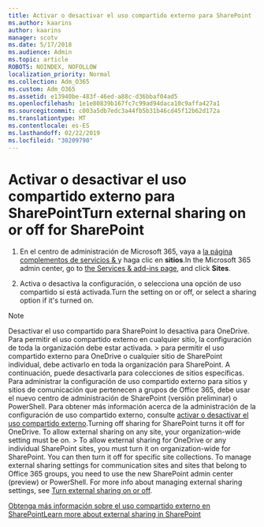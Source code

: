 ```yaml
---
title: Activar o desactivar el uso compartido externo para SharePoint
ms.author: kaarins
author: kaarins
manager: scotv
ms.date: 5/17/2018
ms.audience: Admin
ms.topic: article
ROBOTS: NOINDEX, NOFOLLOW
localization_priority: Normal
ms.collection: Adm_O365
ms.custom: Adm_O365
ms.assetid: e13940be-483f-46ed-a88c-d36bbaf04ad5
ms.openlocfilehash: 1e1e80839b167fc7c99ad94daca10c9affa427a1
ms.sourcegitcommit: c003a5db7edc3a44fb5b31b46cd45f12b62d172a
ms.translationtype: MT
ms.contentlocale: es-ES
ms.lasthandoff: 02/22/2019
ms.locfileid: "30209790"
---
```

# <a name="turn-external-sharing-on-or-off-for-sharepoint"></a><span data-ttu-id="1aeaa-102">Activar o desactivar el uso compartido externo para SharePoint</span><span class="sxs-lookup"><span data-stu-id="1aeaa-102">Turn external sharing on or off for SharePoint</span></span>

1. <span data-ttu-id="1aeaa-103">En el centro de administración de Microsoft 365, vaya a [la página complementos de servicios &amp; ](https://portal.office.com/adminportal/home#/Settings/ServicesAndAddIns)y haga clic en **sitios**.</span><span class="sxs-lookup"><span data-stu-id="1aeaa-103">In the Microsoft 365 admin center, go to [the Services &amp; add-ins page](https://portal.office.com/adminportal/home#/Settings/ServicesAndAddIns), and click **Sites**.</span></span>
    
2. <span data-ttu-id="1aeaa-104">Activa o desactiva la configuración, o selecciona una opción de uso compartido si está activada.</span><span class="sxs-lookup"><span data-stu-id="1aeaa-104">Turn the setting on or off, or select a sharing option if it's turned on.</span></span>
    
> [!NOTE]
> <span data-ttu-id="1aeaa-p101">Desactivar el uso compartido para SharePoint lo desactiva para OneDrive. Para permitir el uso compartido externo en cualquier sitio, la configuración de toda la organización debe estar activada. > para permitir el uso compartido externo para OneDrive o cualquier sitio de SharePoint individual, debe activarlo en toda la organización para SharePoint. A continuación, puede desactivarla para colecciones de sitios específicas. Para administrar la configuración de uso compartido externo para sitios y sitios de comunicación que pertenecen a grupos de Office 365, debe usar el nuevo centro de administración de SharePoint (versión preliminar) o PowerShell. Para obtener más información acerca de la administración de la configuración de uso compartido externo, consulte [activar o desactivar el uso compartido externo](https://go.microsoft.com/fwlink/?linkid=866426).</span><span class="sxs-lookup"><span data-stu-id="1aeaa-p101">Turning off sharing for SharePoint turns it off for OneDrive. To allow external sharing on any site, your organization-wide setting must be on. > To allow external sharing for OneDrive or any individual SharePoint sites, you must turn it on organization-wide for SharePoint. You can then turn it off for specific site collections. To manage external sharing settings for communication sites and sites that belong to Office 365 groups, you need to use the new SharePoint admin center (preview) or PowerShell. For more info about managing external sharing settings, see [Turn external sharing on or off](https://go.microsoft.com/fwlink/?linkid=866426).</span></span> 
  
[<span data-ttu-id="1aeaa-111">Obtenga más información sobre el uso compartido externo en SharePoint</span><span class="sxs-lookup"><span data-stu-id="1aeaa-111">Learn more about external sharing in SharePoint</span></span>](https://go.microsoft.com/fwlink/?linkid=734908)
  

